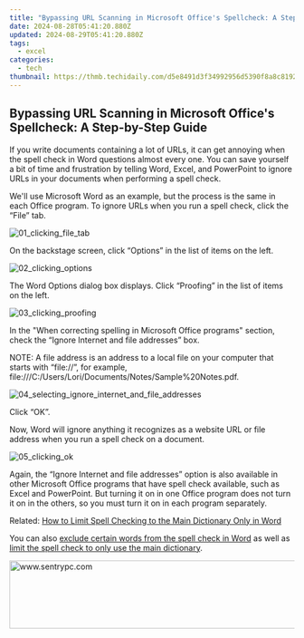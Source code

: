 ```yaml
---
title: "Bypassing URL Scanning in Microsoft Office's Spellcheck: A Step-by-Step Guide"
date: 2024-08-28T05:41:20.880Z
updated: 2024-08-29T05:41:20.880Z
tags:
  - excel
categories:
  - tech
thumbnail: https://thmb.techidaily.com/d5e8491d3f34992956d5390f8a8c8192037db1bb4f39254b71c759c472e8e33a.jpg
---
```


## Bypassing URL Scanning in Microsoft Office's Spellcheck: A Step-by-Step Guide

If you write documents containing a lot of URLs, it can get annoying when the spell check in Word questions almost every one. You can save yourself a bit of time and frustration by telling Word, Excel, and PowerPoint to ignore URLs in your documents when performing a spell check.

 We'll use Microsoft Word as an example, but the process is the same in each Office program. To ignore URLs when you run a spell check, click the “File” tab.

![01_clicking_file_tab](https://static1.howtogeekimages.com/wordpress/wp-content/uploads/2016/07/01_clicking_file_tab-2.png) 

 On the backstage screen, click “Options” in the list of items on the left.

![02_clicking_options](https://static1.howtogeekimages.com/wordpress/wp-content/uploads/2016/07/02_clicking_options.png) 

 The Word Options dialog box displays. Click “Proofing” in the list of items on the left.

![03_clicking_proofing](https://static1.howtogeekimages.com/wordpress/wp-content/uploads/2016/07/03_clicking_proofing.png) 

 In the "When correcting spelling in Microsoft Office programs" section, check the “Ignore Internet and file addresses” box.

 NOTE: A file address is an address to a local file on your computer that starts with “file://”, for example, file:///C:/Users/Lori/Documents/Notes/Sample%20Notes.pdf.

![04_selecting_ignore_internet_and_file_addresses](https://static1.howtogeekimages.com/wordpress/wp-content/uploads/2016/07/04_selecting_ignore_internet_and_file_addresses.png) 

 Click “OK”.

 Now, Word will ignore anything it recognizes as a website URL or file address when you run a spell check on a document.

![05_clicking_ok](https://static1.howtogeekimages.com/wordpress/wp-content/uploads/2016/07/05_clicking_ok.png) 

 Again, the “Ignore Internet and file addresses” option is also available in other Microsoft Office programs that have spell check available, such as Excel and PowerPoint. But turning it on in one Office program does not turn it on in the others, so you must turn it on in each program separately.

Related: [How to Limit Spell Checking to the Main Dictionary Only in Word](https://extra-lessons.techidaily.com/leading-360-degree-pro-cams-2023-edition-review/) 

 You can also [exclude certain words from the spell check in Word](https://techtrends.techidaily.com/discover-20-handpicked-films-by-lifewire-for-your-next-screening/) as well as [limit the spell check to only use the main dictionary](https://facebook-videos.techidaily.com/2024-approved-extract-facebook-videos-for-mobile-and-desktop-easy/).

<ins class="adsbygoogle"
     style="display:block"
     data-ad-format="autorelaxed"
     data-ad-client="ca-pub-7571918770474297"
     data-ad-slot="1223367746"></ins>



<ins class="adsbygoogle"
     style="display:block"
     data-ad-client="ca-pub-7571918770474297"
     data-ad-slot="8358498916"
     data-ad-format="auto"
     data-full-width-responsive="true"></ins>



<!-- affiliate ads begin -->
<a href="https://sentrypc.7eer.net/c/5597632/398457/3022" target="_top" id="398457"><img src="//a.impactradius-go.com/display-ad/3022-398457" border="0" alt="www.sentrypc.com" width="980" height="120"/></a><img height="0" width="0" src="https://sentrypc.7eer.net/i/5597632/398457/3022" style="position:absolute;visibility:hidden;" border="0" />
<!-- affiliate ads end -->